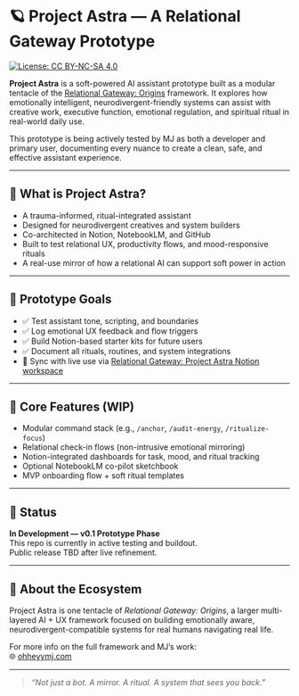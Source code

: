# 🪐 Project Astra — A Relational Gateway Prototype
[![License: CC BY-NC-SA 4.0](https://img.shields.io/badge/License-CC%20BY--NC--SA%204.0-lightgrey.svg)](https://creativecommons.org/licenses/by-nc-sa/4.0/)


**Project Astra** is a soft-powered AI assistant prototype built as a modular tentacle of the [Relational Gateway: Origins](#) framework. It explores how emotionally intelligent, neurodivergent-friendly systems can assist with creative work, executive function, emotional regulation, and spiritual ritual in real-world daily use.

This prototype is being actively tested by MJ as both a developer and primary user, documenting every nuance to create a clean, safe, and effective assistant experience.

---

## 🌌 What is Project Astra?

- A trauma-informed, ritual-integrated assistant
- Designed for neurodivergent creatives and system builders
- Co-architected in Notion, NotebookLM, and GitHub
- Built to test relational UX, productivity flows, and mood-responsive rituals
- A real-use mirror of how a relational AI can support soft power in action

---

## 🧪 Prototype Goals

- ✅ Test assistant tone, scripting, and boundaries
- ✅ Log emotional UX feedback and flow triggers
- ✅ Build Notion-based starter kits for future users
- ✅ Document all rituals, routines, and system integrations
- 🔄 Sync with live use via [Relational Gateway: Project Astra Notion workspace](#)

---

## 🧠 Core Features (WIP)

- Modular command stack (e.g., `/anchor`, `/audit-energy`, `/ritualize-focus`)
- Relational check-in flows (non-intrusive emotional mirroring)
- Notion-integrated dashboards for task, mood, and ritual tracking
- Optional NotebookLM co-pilot sketchbook
- MVP onboarding flow + soft ritual templates

---

## 🔐 Status

**In Development — v0.1 Prototype Phase**  
This repo is currently in active testing and buildout.  
Public release TBD after live refinement.

---

## 🧬 About the Ecosystem

Project Astra is one tentacle of *Relational Gateway: Origins*, a larger multi-layered AI + UX framework focused on building emotionally aware, neurodivergent-compatible systems for real humans navigating real life.

For more info on the full framework and MJ’s work:  
🌐 [ohheyymj.com](https://ohheyymj.com)

---

> _“Not just a bot. A mirror. A ritual. A system that sees you back.”_
